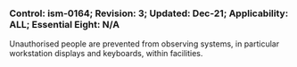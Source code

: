 ### Control: ism-0164; Revision: 3; Updated: Dec-21; Applicability: ALL; Essential Eight: N/A
<p>Unauthorised people are prevented from observing systems, in particular workstation displays and keyboards, within facilities.</p>